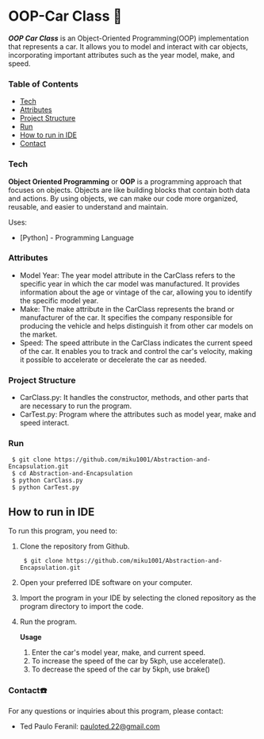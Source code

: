 # OOP-Car Class 🚗

***OOP Car Class*** is an Object-Oriented Programming(OOP) implementation that represents a car. It allows you to model and interact with car objects, 
incorporating important attributes such as the year model, make, and speed.



### Table of Contents
- [Tech](#tech)
- [Attributes](#att)
- [Project Structure](#proj)
- [Run](#run)
- [How to run in IDE](#ide)
- [Contact](#contact)

### Tech <a name="tech"></a>
**Object Oriented Programming** or **OOP** is a programming approach that focuses on objects. Objects are like building 
blocks that contain both data and actions. By using objects, we can make our code more organized, reusable, and easier to understand and maintain. 

Uses:
* [Python] - Programming Language

### Attributes <a name="att"></a>
- Model Year: The year model attribute in the CarClass refers to the specific year in which the car model was manufactured. It provides information
  about the age or vintage of the car, allowing you to identify the specific model year.
- Make: The make attribute in the CarClass represents the brand or manufacturer of the car. It specifies the company responsible for producing the
  vehicle and helps distinguish it from other car models on the market.
- Speed: The speed attribute in the CarClass indicates the current speed of the car. It enables you to track and control the car's velocity, making
  it possible to accelerate or decelerate the car as needed.

### Project Structure <a name="proj"></a>
- CarClass.py: It handles the constructor, methods, and other parts that are necessary to run the program.
- CarTest.py: Program where the attributes such as model year, make and speed interact.

### Run <a name="run"></a>
     $ git clone https://github.com/miku1001/Abstraction-and-Encapsulation.git
     $ cd Abstraction-and-Encapsulation
     $ python CarClass.py
     $ python CarTest.py
     
## How to run in IDE <a name="ide"></a>

To run this program, you need to:
1. Clone the repository from Github.

        $ git clone https://github.com/miku1001/Abstraction-and-Encapsulation.git
2. Open your preferred IDE software on your computer.
3. Import the program in your IDE by selecting the cloned repository as the program directory to import the code.
4. Run the program.
   
    **Usage**
    1. Enter the car's model year, make, and current speed.
    2. To increase the speed of the car by 5kph, use accelerate().
    3. To decrease the speed of the car by 5kph, use brake()

### Contact☎️ <a name="contact"></a>
  For any questions or inquiries about this program, please contact:
  
  - Ted Paulo Feranil: pauloted.22@gmail.com
